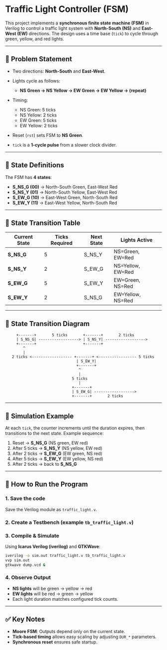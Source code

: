 # Traffic Light Controller (FSM)

This project implements a **synchronous finite state machine (FSM)** in Verilog to control a traffic light system with **North-South (NS)** and **East-West (EW)** directions. The design uses a time base (`tick`) to cycle through green, yellow, and red lights.

---

## 🔹 Problem Statement

* Two directions: **North-South** and **East-West**.
* Lights cycle as follows:

  * **NS Green → NS Yellow → EW Green → EW Yellow → (repeat)**
* Timing:

  * NS Green: 5 ticks
  * NS Yellow: 2 ticks
  * EW Green: 5 ticks
  * EW Yellow: 2 ticks
* Reset (`rst`) sets FSM to **NS Green**.
* `tick` is a **1-cycle pulse** from a slower clock divider.

---

## 🔹 State Definitions

The FSM has **4 states**:

* **S\_NS\_G (00)** → North-South Green, East-West Red
* **S\_NS\_Y (01)** → North-South Yellow, East-West Red
* **S\_EW\_G (10)** → East-West Green, North-South Red
* **S\_EW\_Y (11)** → East-West Yellow, North-South Red

---

## 🔹 State Transition Table

| Current State | Ticks Required | Next State | Lights Active     |
| ------------- | -------------- | ---------- | ----------------- |
| **S\_NS\_G**  | 5              | S\_NS\_Y   | NS=Green, EW=Red  |
| **S\_NS\_Y**  | 2              | S\_EW\_G   | NS=Yellow, EW=Red |
| **S\_EW\_G**  | 5              | S\_EW\_Y   | EW=Green, NS=Red  |
| **S\_EW\_Y**  | 2              | S\_NS\_G   | EW=Yellow, NS=Red |

---

## 🔹 State Transition Diagram

```
     +-------+       5 ticks       +-------+       2 ticks
     | S_NS_G| ------------------> | S_NS_Y| ------------------>
     +-------+                     +-------+                    
        ^                                                        
        |                                                        
   2 ticks <------------------ +-------+ <----------------- 5 ticks
                                | S_EW_Y|                    
                                +-------+                    
                                 ^                          
                                 |                          
                              5 ticks                     
                                 |                          
                              +-------+                    
                              | S_EW_G| ------------------>
                              +-------+       2 ticks
```

---

## 🔹 Simulation Example

At each `tick`, the counter increments until the duration expires, then transitions to the next state. Example sequence:

1. Reset → **S\_NS\_G** (NS green, EW red)
2. After 5 ticks → **S\_NS\_Y** (NS yellow, EW red)
3. After 2 ticks → **S\_EW\_G** (EW green, NS red)
4. After 5 ticks → **S\_EW\_Y** (EW yellow, NS red)
5. After 2 ticks → back to **S\_NS\_G**

---

## 🔹 How to Run the Program

### 1. Save the code

Save the Verilog module as `traffic_light.v`.

### 2. Create a Testbench (example `tb_traffic_light.v`)

### 3. Compile & Simulate

Using **Icarus Verilog (iverilog)** and **GTKWave**:

```bash
iverilog -o sim.out traffic_light.v tb_traffic_light.v
vvp sim.out
gtkwave dump.vcd &
```

### 4. Observe Output

* **NS lights** will be green → yellow → red
* **EW lights** will be red → green → yellow
* Each light duration matches configured tick counts.

---

## ✅ Key Notes

* **Moore FSM**: Outputs depend only on the current state.
* **Tick-based timing** allows easy scaling by adjusting `DUR_*` parameters.
* **Synchronous reset** ensures safe startup.
